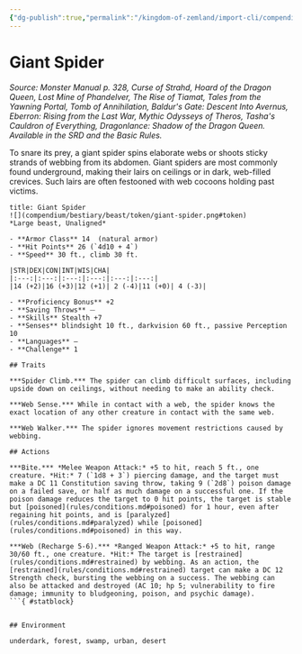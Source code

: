 ```yaml
---
{"dg-publish":true,"permalink":"/kingdom-of-zemland/import-cli/compendium/bestiary/beast/giant-spider/","tags":["compendium/src/5e/mm","monster/cr/1","monster/environment/desert","monster/environment/forest","monster/environment/swamp","monster/environment/underdark","monster/environment/urban","monster/size/large","monster/type/beast"]}
---
```


# Giant Spider
*Source: Monster Manual p. 328, Curse of Strahd, Hoard of the Dragon Queen, Lost Mine of Phandelver, The Rise of Tiamat, Tales from the Yawning Portal, Tomb of Annihilation, Baldur's Gate: Descent Into Avernus, Eberron: Rising from the Last War, Mythic Odysseys of Theros, Tasha's Cauldron of Everything, Dragonlance: Shadow of the Dragon Queen. Available in the SRD and the Basic Rules.*  

To snare its prey, a giant spider spins elaborate webs or shoots sticky strands of webbing from its abdomen. Giant spiders are most commonly found underground, making their lairs on ceilings or in dark, web-filled crevices. Such lairs are often festooned with web cocoons holding past victims.

```ad-statblock
title: Giant Spider
![](compendium/bestiary/beast/token/giant-spider.png#token)
*Large beast, Unaligned*

- **Armor Class** 14  (natural armor)
- **Hit Points** 26 (`4d10 + 4`)
- **Speed** 30 ft., climb 30 ft.

|STR|DEX|CON|INT|WIS|CHA|
|:---:|:---:|:---:|:---:|:---:|:---:|
|14 (+2)|16 (+3)|12 (+1)| 2 (-4)|11 (+0)| 4 (-3)|

- **Proficiency Bonus** +2
- **Saving Throws** ⏤
- **Skills** Stealth +7
- **Senses** blindsight 10 ft., darkvision 60 ft., passive Perception 10
- **Languages** —
- **Challenge** 1

## Traits

***Spider Climb.*** The spider can climb difficult surfaces, including upside down on ceilings, without needing to make an ability check.

***Web Sense.*** While in contact with a web, the spider knows the exact location of any other creature in contact with the same web.

***Web Walker.*** The spider ignores movement restrictions caused by webbing.

## Actions

***Bite.*** *Melee Weapon Attack:* +5 to hit, reach 5 ft., one creature. *Hit:* 7 (`1d8 + 3`) piercing damage, and the target must make a DC 11 Constitution saving throw, taking 9 (`2d8`) poison damage on a failed save, or half as much damage on a successful one. If the poison damage reduces the target to 0 hit points, the target is stable but [poisoned](rules/conditions.md#poisoned) for 1 hour, even after regaining hit points, and is [paralyzed](rules/conditions.md#paralyzed) while [poisoned](rules/conditions.md#poisoned) in this way.

***Web (Recharge 5-6).*** *Ranged Weapon Attack:* +5 to hit, range 30/60 ft., one creature. *Hit:* The target is [restrained](rules/conditions.md#restrained) by webbing. As an action, the [restrained](rules/conditions.md#restrained) target can make a DC 12 Strength check, bursting the webbing on a success. The webbing can also be attacked and destroyed (AC 10; hp 5; vulnerability to fire damage; immunity to bludgeoning, poison, and psychic damage).
```{ #statblock}


## Environment

underdark, forest, swamp, urban, desert